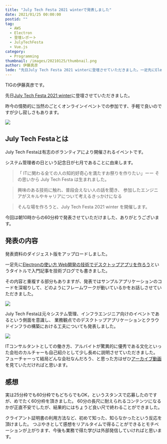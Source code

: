 ```yaml
---
title: "July Tech Festa 2021 winterで発表しました"
date: 2021/01/25 00:00:00
postid: ""
tag:
  - AWS
  - Electron
  - 登壇レポート
  - JulyTechFesta
  - Vue.js
category:
  - Programming
thumbnail: /images/20210125/thumbnail.png
author: 伊藤真彦
lede: "先日July Tech Festa 2021 winterに登壇させていただきました。一足先にElectronの使い方 Web開発の技術でデスクトップアプリを作ろうというタイトルで入門記事を技術ブログでも書きました。その内容と重複する部分も..."
---
```


TIGの伊藤真彦です。

先日[July Tech Festa 2021 winter](https://techfesta.connpass.com/event/193966/)に登壇させていただきました。

昨今の情勢的に当然のごとくオンラインイベントでの参加です、手軽で良いのですが少し寂しさもあります。

<img src="/images/20210125/photo_20210125_01.png" loading="lazy">

## July Tech Festaとは

July Tech Festaは有志のボランティアにより開催されるイベントです。

システム管理者の日という記念日が七月であることに由来します。

> 「 ITに関わる全ての人の知的好奇心を満たすお祭りを作りたい」ーー
> その思いから July Tech Festa は生まれました。

> 興味のある技術に触れ、普段会えない人の話を聞き、
> 参加したエンジニアがスキルやキャリアについて考えるきっかけになる

> そんな場を作ろうと、July Tech Festa 2021 winter を開催します。

今回は朝10時からの60分枠で発表させていただけました、ありがとうございます。

## 発表の内容

発表資料のダイジェスト版をアップロードしました。

<script async class="speakerdeck-embed" data-id="958c38fb19314907aa93bf91e2f0c562" data-ratio="1.77777777777778" src="//speakerdeck.com/assets/embed.js"></script>

一足先に[Electronの使い方 Web開発の技術でデスクトップアプリを作ろう](/articles/20210107/)というタイトルで入門記事を技術ブログでも書きました。

その内容と重複する部分もありますが、発表ではサンプルアプリケーションのコードを深堀りして、どのようにフレームワークが動いているかをお話しさせていただきました。

<img src="/images/20210125/photo_20210125_02.png" loading="lazy">

July Tech Festaは元々システム管理、インフラエンジニア向けのイベントであるという側面を意識し、
業務観点でのデスクトップアプリケーションとクラウドインフラの構築における工夫についても発表しました。

<img src="/images/20210125/photo_20210125_03.png" loading="lazy">

ITコンサルタントとしての働き方、アルバイトが驚異的に優秀である文化といった会社のカルチャーも自己紹介として少し長めに説明させていただきました。
フューチャーって結局どんな会社なんだろう、と思った方はぜひ[アーカイブ動画](https://www.youtube.com/channel/UCKLoUvohjwyohYzKTRyeUBQ)を見ていただければと思います。

## 感想

実は25分枠でも60分枠でもどちらでもOK，というスタンスで応募したのですが、めでたく60分枠を頂きました。
60分の長尺に耐えられるコンテンツになるかが正直不安でしたが、結果的にはちょうど良い尺で終わることができました。

クライアント証明書の利用方法など、初めて知った、知らなかったという反応を頂けました。
つぶやきとして感想をリアルタイムで得ることができるとモチベーションが上がります、今後も業務で得た学びは外部発信していければと思います。
